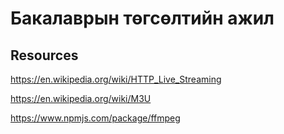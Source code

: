 # Бакалаврын төгсөлтийн ажил

## Resources

https://en.wikipedia.org/wiki/HTTP_Live_Streaming

https://en.wikipedia.org/wiki/M3U

https://www.npmjs.com/package/ffmpeg
